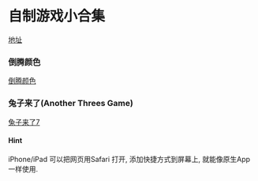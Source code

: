 # 自制游戏小合集

[地址](http://43.143.182.5/)


### 倒腾颜色

[倒腾颜色](http://43.143.182.5/color_tube.html)


### 兔子来了(Another Threes Game)
[兔子来了7](http://43.143.182.5/sanhei/index7.html) 


#### Hint
iPhone/iPad 可以把网页用Safari 打开, 添加快捷方式到屏幕上, 就能像原生App一样使用.<br>

